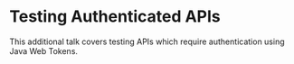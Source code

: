 # Testing Authenticated APIs

This additional talk covers testing APIs which require authentication using Java Web Tokens.
